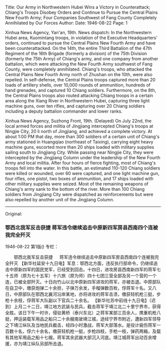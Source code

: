 Title: Our Army in Northwestern Hubei Wins a Victory in Counterattack; Chiang's Troops Disobey Orders and Continue to Pursue the Central Plains New Fourth Army; Four Companies Southwest of Fang County Completely Annihilated by Our Forces
Author:
Date: 1946-08-22
Page: 1

Xinhua News Agency, Yan'an, 19th. News dispatch: In the Northwestern Hubei area, Kuomintang troops, in violation of the Executive Headquarters' orders, continued to pursue the Central Plains New Fourth Army and have been counterattacked. On the 14th, the entire Third Battalion of the 47th Regiment of the 16th Brigade (formerly a division) of the 75th Division (formerly the 75th Army) of Chiang's army, and one company from another battalion, which were attacking the New Fourth Army southwest of Fang County, were completely annihilated. Chiang's troops, who attacked the Central Plains New Fourth Army north of Zhushan on the 10th, were also repelled. In self-defense, the Central Plains troops captured more than 20 loads of artillery shells, over 10,000 rounds of ammunition, hundreds of hand grenades, and captured 10 Chiang soldiers. Furthermore, on the 8th, the Central Plains troops also routed attacking Chiang troops in a certain area along the Xiang River in Northwestern Hubei, capturing three light machine guns, over ten rifles, and capturing over 20 Chiang soldiers including a deputy battalion commander and lower ranks.

Xinhua News Agency, Suzhong Front, 19th. (Delayed) On July 22nd, the local armed forces and militia of Jingjiang intercepted Chiang's troops at Ningjie City, 20 li north of Jingjiang, and achieved a complete victory. At about 1:00 PM that day, more than 300 soldiers of a certain unit of Chiang's army stationed in Huangqiao (northeast of Taixing), carrying eight heavy machine guns, escorted more than 20 ships loaded with military supplies sailing south to Jingjiang City. While passing near Ningjie City, they were intercepted by the Jingjiang Column under the leadership of the New Fourth Army and local militia. After four hours of fierce fighting, most of Chiang's troops fell into the water. In this battle, an estimated 110-120 Chiang soldiers were killed or wounded, over 60 were captured, and one light machine gun, four rifles, one pistol, two boxes of ammunition, and 17 ships loaded with other military supplies were seized. Most of the remaining weapons of Chiang's army sank to the bottom of the river. More than 100 Chiang soldiers from Jingjiang City were dispatched as reinforcements but were also repelled by another unit of the Jingjiang Column.



<hr /> 

Original: 


### 鄂西北我军反击获捷  蒋军违令继续追击中原新四军房县西南四个连被我完全歼灭

1946-08-22
第1版()
专栏：

　　鄂西北我军反击获捷
　  蒋军违令继续追击中原新四军房县西南四个连被我完全歼灭
    【新华社延安十九日电】军息：鄂西北方面，违反执行部命令，仍继续追击中原新四军的国民党军，已经受到回击。十四日，进攻房县西南新四军的蒋军七十五师（原为七十五军）十六旅（原为师）四十七团三营全部及另一个营的一个连，已被全部歼灭。十日向竹山以北中原新四军进攻的蒋军，亦被击退。中原部队在自卫中，缴获炮弹二十余担，子弹万余发，手榴弹数百枚，俘蒋军十名。又八日，中原部队在鄂西北襄河沿岸某地，亦将进攻的蒋军击溃，缴获轻机枪三挺，步枪十余枝，俘蒋军大队副以下官兵二十余名。
    【新华社苏中前线十九日电】（迟到）上月二十二日，靖江地方武装与民兵，截击蒋军于靖江北二十里宁界市，获得全胜。该日下午一时许，侵驻黄桥（泰兴东北）之蒋军某部三百余人，携重机枪八挺，押运装载军用品之船只二十余艘南驶靖江城，途经宁界市附近，遭新四军领导之下靖江纵队及当地民兵截击，经四小时激战，蒋军大部落水。是役计毙伤蒋军一百数十名，俘六十余名，缴获轻机枪一挺，步枪四枝，手枪一枝，弹药两箱，及载有其他军用品之船十七艘。蒋军其余武器大部沉入河底。靖江城蒋军出动百余增援，亦为靖江纵队另部所击退。
